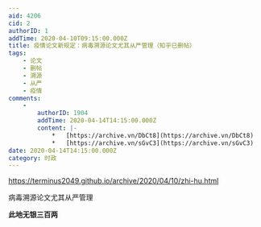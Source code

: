 ```yaml
---
aid: 4206
cid: 2
authorID: 1
addTime: 2020-04-10T09:15:00.000Z
title: 疫情论文新规定：病毒溯源论文尤其从严管理（知乎已删帖）
tags:
    - 论文
    - 删帖
    - 溯源
    - 从严
    - 疫情
comments:
    -
        authorID: 1904
        addTime: 2020-04-14T14:15:00.000Z
        content: |-
            *   [https://archive.vn/DbCt8](https://archive.vn/DbCt8)
            *   [https://archive.vn/sGvC3](https://archive.vn/sGvC3)
date: 2020-04-14T14:15:00.000Z
category: 时政
---
```


https://terminus2049.github.io/archive/2020/04/10/zhi-hu.html

病毒溯源论文尤其从严管理

**此地无银三百两**
